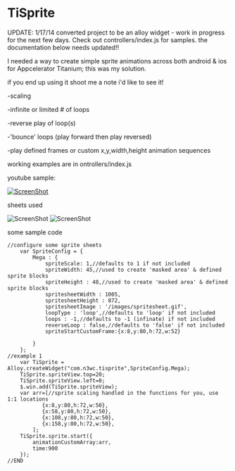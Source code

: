 TiSprite
========
UPDATE: 1/17/14
converted project to be an alloy widget - work in progress for the next few days. Check out controllers/index.js for samples. the documentation below needs updated!!




I needed a way to create simple sprite animations across both android & ios for Appcelerator Titanium; this was my solution.

if you end up using it shoot me a note i'd like to see it!

-scaling

-infinite or limited # of loops

-reverse play of loop(s)

-'bounce' loops (play forward then play reversed)

-play defined frames or custom x,y,width,height animation sequences

working examples are in ontrollers/index.js

youtube sample:

[![ScreenShot](http://i.imgur.com/t3Tu1oll.png)](http://www.youtube.com/watch?v=P2F-RJfHNgc)


sheets used

![ScreenShot](http://i.imgur.com/Fncrvahl.png)
![ScreenShot](http://i.imgur.com/T83XG2cl.gif)

some sample code
```
//configure some sprite sheets
	var SpriteConfig = {
		Mega : {
			spriteScale: 1,//defaults to 1 if not included
		    spriteWidth: 45,//used to create 'masked area' & defined sprite blocks
		    spriteHeight : 48,//used to create 'masked area' & defined sprite blocks
		    spritesheetWidth : 1005,
		    spritesheetHeight : 872,
		    spritesheetImage : '/images/spritesheet.gif',
		    loopType : 'loop',//defaults to 'loop' if not included
		    loops : -1,//defaults to -1 (infinate) if not included
		    reverseLoop : false,//defaults to 'false' if not included
		    spriteStartCustomFrame:{x:8,y:80,h:72,w:52}
		
		}
	};
//example 1
	var TiSprite = Alloy.createWidget("com.n3wc.tisprite",SpriteConfig.Mega);
	TiSprite.spriteView.top=20;
	TiSprite.spriteView.left=0;
	$.win.add(TiSprite.spriteView);
	var arr=[//sprite scaling handled in the functions for you, use 1:1 locations
	       {x:8,y:80,h:72,w:50},
	       {x:58,y:80,h:72,w:50},
	       {x:108,y:80,h:72,w:50},
	       {x:158,y:80,h:72,w:50},
	    ]; 
	TiSprite.sprite.start({
		animationCustomArray:arr,
		time:900
	});
//END
```
